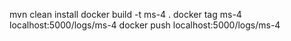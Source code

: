 mvn clean install
docker build -t ms-4 .
docker tag ms-4 localhost:5000/logs/ms-4
docker push localhost:5000/logs/ms-4